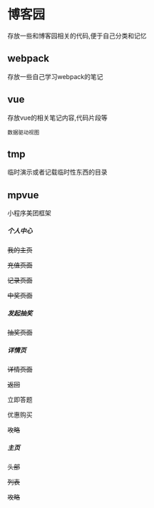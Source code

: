 # 博客园
存放一些和博客园相关的代码,便于自己分类和记忆

## webpack
存放一些自己学习webpack的笔记

## vue
存放vue的相关笔记内容,代码片段等

```
数据驱动视图
```



## tmp
临时演示或者记载临时性东西的目录

##  mpvue
小程序美团框架

##### 个人中心

~~我的主页~~

~~充值页面~~

~~记录页面~~

~~中奖页面~~



##### 发起抽奖

~~抽奖页面~~



##### 详情页

~~详情页面~~

~~返回~~

立即答题

优惠购买

~~攻略~~



##### 主页

~~头部~~

~~列表~~

~~攻略~~







